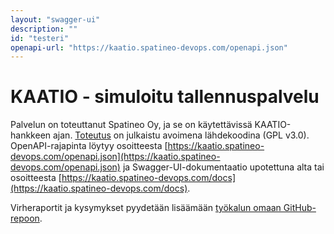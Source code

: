 ```yaml
---
layout: "swagger-ui"
description: ""
id: "testeri"
openapi-url: "https://kaatio.spatineo-devops.com/openapi.json"
---
```

# KAATIO - simuloitu tallennuspalvelu

Palvelun on toteuttanut Spatineo Oy, ja se on käytettävissä KAATIO-hankkeen ajan. [Toteutus](https://github.com/spatineo/kaatio-planvalidator) on julkaistu avoimena lähdekoodina (GPL v3.0). OpenAPI-rajapinta löytyy osoitteesta [https://kaatio.spatineo-devops.com/openapi.json](https://kaatio.spatineo-devops.com/openapi.json) ja Swagger-UI-dokumentaatio upotettuna alta tai osoitteesta [https://kaatio.spatineo-devops.com/docs](https://kaatio.spatineo-devops.com/docs).

Virheraportit ja kysymykset pyydetään lisäämään [työkalun omaan GitHub-repoon](https://github.com/spatineo/kaatio-planvalidator/issues).
